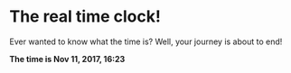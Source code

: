 # The real time clock!

Ever wanted to know what the time is? Well, your journey is about to end!

**The time is Nov 11, 2017, 16:23**